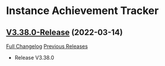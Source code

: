 # Instance Achievement Tracker

## [V3.38.0-Release](https://github.com/Dragnogd/Instance-Achievement-Tracker/tree/V3.38.0-Release) (2022-03-14)
[Full Changelog](https://github.com/Dragnogd/Instance-Achievement-Tracker/commits/V3.38.0-Release) [Previous Releases](https://github.com/Dragnogd/Instance-Achievement-Tracker/releases)

- Release V3.38.0  
